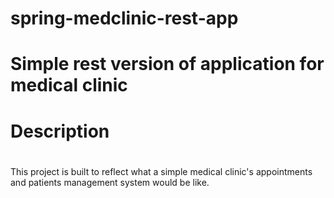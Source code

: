 # spring-medclinic-rest-app
# Simple rest version of application for medical clinic <h1>


# Description  <h1>
This project is built to reflect what a simple medical clinic's appointments and patients management system would be like.

